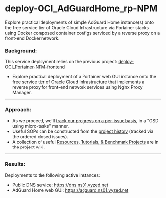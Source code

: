 # deploy-OCI_AdGuardHome_rp-NPM
Explore practical deployments of simple AdGuard Home instance(s) onto the free service tier of Oracle Cloud Infrastructure via Portainer stacks using Docker composed container configs serviced by a reverse proxy on a front-end Docker network.

### Background:

This service deployment relies on the previous project: [deploy-OCI_Portainer-NPM-frontend](https://github.com/vyzed-public/deploy-OCI_Portainer-NPM-frontend/tree/main)
* Explore practical deployment of a Portainer web GUI instance onto the free service tier of Oracle Cloud Infrastructure that implements a reverse proxy for front-end network services using Nginx Proxy Manager.

---

### Approach:
* As we proceed, we'll [track our progress on a per-issue basis](https://github.com/vyzed-public/deploy-OCI_Portainer-NPM-frontend/issues), in a "GSD using micro-tasks" manner.   
* Useful SOPs can be constructed from the [project history](https://github.com/vyzed-public/deploy-OCI_Portainer-NPM-frontend/issues?q=is%3Aissue%20sort%3Acreated-asc) (tracked via the ordered closed issues).
* A collection of useful [Resources, Tutorials, & Benchmark Projects](https://github.com/vyzed-public/deploy-OCI_AdGuardHome_rp-NPM/wiki/Useful-Resources,-Tutorials,-&-Benchmark-Projects) are in the project wiki.

---

### Results:

Deployments to the following active instances:  
* Public DNS service: https://dns.ns01.vyzed.net
* AdGuard Home web GUI: https://adguard.ns01.vyzed.net


